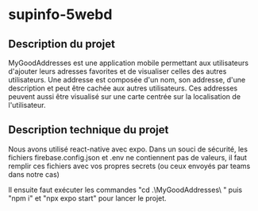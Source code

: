 # supinfo-5webd

## Description du projet 

MyGoodAddresses est une application mobile permettant aux utilisateurs d'ajouter leurs adresses favorites et de visualiser celles des autres utilisateurs. Une addresse est composée d'un nom, son addresse, d'une description et peut être cachée aux autres utilisateurs.
Ces addresses peuvent aussi être visualisé sur une carte centrée sur la localisation de l'utilisateur.

## Description technique du projet

Nous avons utilisé react-native avec expo.
Dans un souci de sécurité, les fichiers firebase.config.json et .env ne contiennent pas de valeurs, il faut remplir ces fichiers avec vos propres secrets (ou ceux envoyés par teams dans notre cas)

 Il ensuite faut exécuter les commandes "cd .\MyGoodAddresses\ " puis "npm i" et "npx expo start" pour lancer le projet.